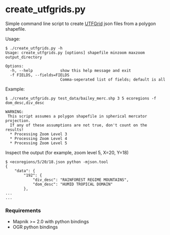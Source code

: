 # create_utfgrids.py

Simple command line script to create [UTFGrid](https://github.com/mapbox/utfgrid-spec) json files from a polygon shapefile.

Usage:
```
$ ./create_utfgrids.py -h
Usage: create_utfgrids.py [options] shapefile minzoom maxzoom output_directory

Options:
  -h, --help            show this help message and exit
  -f FIELDS, --fields=FIELDS
                        Comma-seperated list of fields; default is all
```

Example:
```
$ ./create_utfgrids.py test_data/bailey_merc.shp 3 5 ecoregions -f dom_desc,div_desc

WARNING:
 This script assumes a polygon shapefile in spherical mercator projection.
  If any of these assumptions are not true, don't count on the results!
  * Processing Zoom Level 3
  * Processing Zoom Level 4
  * Processing Zoom Level 5
```

Inspect the output (for example, zoom level 5, X=20, Y=18)
```
$ <ecoregions/5/20/18.json python -mjson.tool
{
    "data": {
        "192": {
            "div_desc": "RAINFOREST REGIME MOUNTAINS", 
            "dom_desc": "HUMID TROPICAL DOMAIN"
        }, 
...
...
```

### Requirements

* Mapnik >= 2.0 with python bindings
* OGR python bindings
